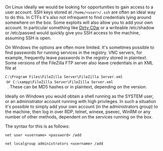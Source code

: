 On Linux ideally we would be looking for opportunities to gain access to a user account. SSH keys stored at `/home/<user>/.ssh` are often an ideal way to do this. In CTFs it's also not infrequent to find credentials lying around somewhere on the box. Some exploits will also allow you to add your own account. In particular something like [Dirty C0w](https://dirtycow.ninja/) or a writeable /etc/shadow or /etc/passwd would quickly give you SSH access to the machine, assuming SSH is open.

On Windows the options are often more limited. It's sometimes possible to find passwords for running services in the registry. VNC servers, for example, frequently leave passwords in the registry stored in plaintext. Some versions of the FileZilla FTP server also leave credentials in an XML file at 

`C:\Program Files\FileZilla Server\FileZilla Server.xml`  
 or 
`C:\xampp\FileZilla Server\FileZilla Server.xml`  
 
. These can be MD5 hashes or in plaintext, depending on the version.

Ideally on Windows you would obtain a shell running as the SYSTEM user, or an administrator account running with high privileges. In such a situation it's possible to simply add your own account (in the administrators group) to the machine, then log in over RDP, telnet, winexe, psexec, WinRM or any number of other methods, dependent on the services running on the box.

The syntax for this is as follows:

`net user <username> <password> /add`

`net localgroup administrators <username> /add`